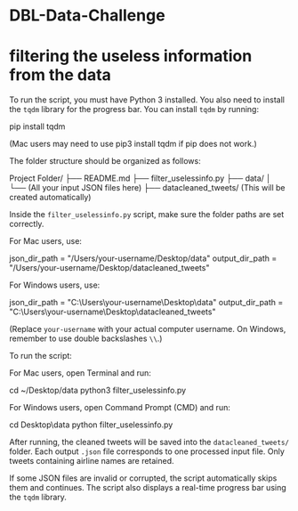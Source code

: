 # DBL-Data-Challenge
# filtering the useless information from the data
To run the script, you must have Python 3 installed. You also need to install the `tqdm` library for the progress bar. You can install `tqdm` by running:

pip install tqdm

(Mac users may need to use pip3 install tqdm if pip does not work.)

The folder structure should be organized as follows:

Project Folder/
├── README.md
├── filter_uselessinfo.py
├── data/
│    └── (All your input JSON files here)
├── datacleaned_tweets/ (This will be created automatically)

Inside the `filter_uselessinfo.py` script, make sure the folder paths are set correctly.

For Mac users, use:

json_dir_path = "/Users/your-username/Desktop/data"
output_dir_path = "/Users/your-username/Desktop/datacleaned_tweets"

For Windows users, use:

json_dir_path = "C:\\Users\\your-username\\Desktop\\data"
output_dir_path = "C:\\Users\\your-username\\Desktop\\datacleaned_tweets"

(Replace `your-username` with your actual computer username. On Windows, remember to use double backslashes `\\`.)

To run the script:

For Mac users, open Terminal and run:

cd ~/Desktop/data
python3 filter_uselessinfo.py

For Windows users, open Command Prompt (CMD) and run:

cd Desktop\data
python filter_uselessinfo.py

After running, the cleaned tweets will be saved into the `datacleaned_tweets/` folder. Each output `.json` file corresponds to one processed input file. Only tweets containing airline names are retained.

If some JSON files are invalid or corrupted, the script automatically skips them and continues. The script also displays a real-time progress bar using the `tqdm` library.
